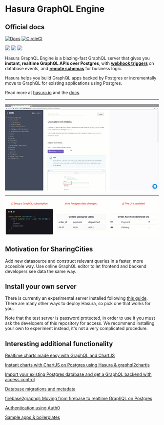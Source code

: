 # Hasura GraphQL Engine

## Official docs

[![Docs](https://img.shields.io/badge/docs-v1.0-brightgreen.svg?style=flat)](https://docs.hasura.io)
[![CircleCI](https://circleci.com/gh/hasura/graphql-engine.svg?style=shield)](https://circleci.com/gh/hasura/graphql-engine)

<a href="https://discord.gg/vBPpJkS"><img src="https://img.shields.io/badge/chat-discord-brightgreen.svg?logo=discord&style=flat"></a>
<a href="https://twitter.com/intent/follow?screen_name=HasuraHQ"><img src="https://img.shields.io/badge/Follow-HasuraHQ-blue.svg?style=flat&logo=twitter"></a>
<a href="https://eepurl.com/dBUfJ5"><img src="https://img.shields.io/badge/newsletter-subscribe-yellow.svg?style=flat"></a>

Hasura GraphQL Engine is a blazing-fast GraphQL server that gives you **instant, realtime GraphQL APIs over Postgres**, with [**webhook triggers**](event-triggers.md) on database events, and [**remote schemas**](remote-schemas.md) for business logic.

Hasura helps you build GraphQL apps backed by Postgres or incrementally move to GraphQL for existing applications using Postgres.

Read more at [hasura.io](https://hasura.io) and the [docs](https://docs.hasura.io).

---

![Hasura GraphQL Engine Demo](assets/demo.gif)

---

![Hasura GraphQL Engine Realtime Demo](assets/realtime.gif)

## Motivation for SharingCities

Add new datasource and construct relevant queries in a faster, more accesible way. Use online GraphQL editor to let frontend and backend developers see data the same way.

## Install your own server

There is currently an experimental server installed following [this guide](https://docs.hasura.io/1.0/graphql/manual/guides/deployment/digital-ocean-one-click.html#hasura-graphql-engine-one-click-app-on-digitalocean-marketplace). There are many other ways to deploy Hasura, so pick one that works for you.

Note that the test server is password protected, in order to use it you must ask the developers of this repository for access. We recommend installing your own to experiment instead, it's not a very complicated procedure.

## Interesting additional functionality

[Realtime charts made easy with GraphQL and ChartJS](https://blog.hasura.io/graphql2chartjs-realtime-charts-made-easy-with-graphql-and-chartjs/)

[Instant charts with ChartJS on Postgres using Hasura & graphql2chartjs](https://www.youtube.com/watch?v=153iv1-qFuc)

[Import your existing Postgres database and get a GraphQL backend with access control](https://www.youtube.com/watch?time_continue=3&v=Tt3bLzNTork)

[Database migrations and metadata](https://docs.hasura.io/1.0/graphql/manual/migrations/index.html)

[firebase2graphql: Moving from firebase to realtime GraphQL on Postgres](https://blog.hasura.io/firebase2graphql-moving-from-firebase-to-realtime-graphql-on-postgres-4d36cb7f4eaf/)

[Authentication using Auth0](https://learn.hasura.io/graphql/hasura/authentication)

[Sample apps & boilerplates](https://docs.hasura.io/1.0/graphql/manual/guides/sample-apps/index.html)
